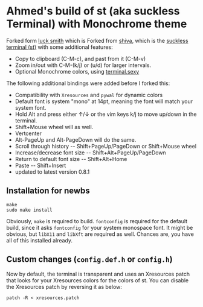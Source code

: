 # Ahmed's build of st (aka suckless Terminal) with Monochrome theme

Forked form [luck smith](https://github.com/LukeSmithxyz/st) which is Forked from [shiva](https://github.com/shiva/st), which is the [suckless terminal (st)](https://st.suckless.org/) with some additional features:

+ Copy to clipboard (C-M-c), and past from it (C-M-v)
+ Zoom in/out with C-M-(k/j) or (u/d) for larger intervals.
+ Optional Monochrome colors, using [terminal.sexy](http://terminal.sexy/)

The following additional bindings were added before I forked this:

+ Compatibility with `Xresources` and `pywal` for dynamic colors
+ Default font is system "mono" at 14pt, meaning the font will match your system font.
+ Hold Alt and press either ↑/↓ or the vim keys k/j to move up/down in the terminal.
+ Shift+Mouse wheel will as well.
+ Vertcenter
+ Alt-PageUp and Alt-PageDown will do the same.
+ Scroll through history -- Shift+PageUp/PageDown or Shift+Mouse wheel
+ Increase/decrease font size -- Shift+Alt+PageUp/PageDown
+ Return to default font size -- Shift+Alt+Home
+ Paste -- Shift+Insert
+ updated to latest version 0.8.1

## Installation for newbs

```
make
sudo make install
```

Obviously, `make` is required to build. `fontconfig` is required for the default build, since it asks `fontconfig` for your system monospace font.  It might be obvious, but `libX11` and `libXft` are required as well. Chances are, you have all of this installed already.

## Custom changes (`config.def.h` or `config.h`)

Now by default, the terminal is transparent and uses an Xresources patch that
looks for your Xresources colors for the colors of st. You can disable the
Xresources patch by reversing it as below:

```
patch -R < xresources.patch
```
